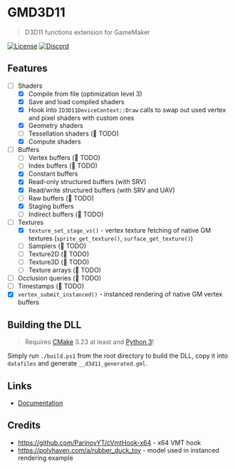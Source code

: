 # GMD3D11

> D3D11 functions extension for GameMaker

[![License](https://img.shields.io/github/license/blueburncz/GMD3D11)](LICENSE)
[![Discord](https://img.shields.io/discord/298884075585011713?label=Discord)](https://discord.gg/ep2BGPm)

## Features

* [ ] Shaders
  * [x] Compile from file (optimization level 3)
  * [x] Save and load compiled shaders
  * [x] Hook into `ID3D11DeviceContext::Draw` calls to swap out used vertex and pixel shaders with custom ones
  * [x] Geometry shaders
  * [ ] Tessellation shaders (🛑 TODO)
  * [x] Compute shaders
* [ ] Buffers
  * [ ] Vertex buffers (🛑 TODO)
  * [ ] Index buffers (🛑 TODO)
  * [x] Constant buffers
  * [x] Read-only structured buffers (with SRV)
  * [x] Read/write structured buffers (with SRV and UAV)
  * [ ] Raw buffers (🛑 TODO)
  * [x] Staging buffers
  * [ ] Indirect buffers (🛑 TODO)
* [ ] Textures
  * [x] `texture_set_stage_vs()` - vertex texture fetching of native GM textures (`sprite_get_texture()`, `surface_get_texture()`)
  * [ ] Samplers (🛑 TODO)
  * [ ] Texture2D (🛑 TODO)
  * [ ] Texture3D (🛑 TODO)
  * [ ] Texture arrays (🛑 TODO)
* [ ] Occlusion queries (🛑 TODO)
* [ ] Timestamps (🛑 TODO)
* [x] `vertex_submit_instanced()` - instanced rendering of native GM vertex buffers

## Building the DLL

> Requires [CMake](https://cmake.org/) 3.23 at least and [Python 3](https://www.python.org/downloads/)!

Simply run `./build.ps1` from the root directory to build the DLL, copy it into `datafiles` and generate
`__d3d11_generated.gml`.

## Links

* [Documentation](https://blueburn.cz/gmd3d11/docs)

## Credits

* <https://github.com/ParinovYT/cVmtHook-x64> - x64 VMT hook
* <https://polyhaven.com/a/rubber_duck_toy> - model used in instanced rendering example
